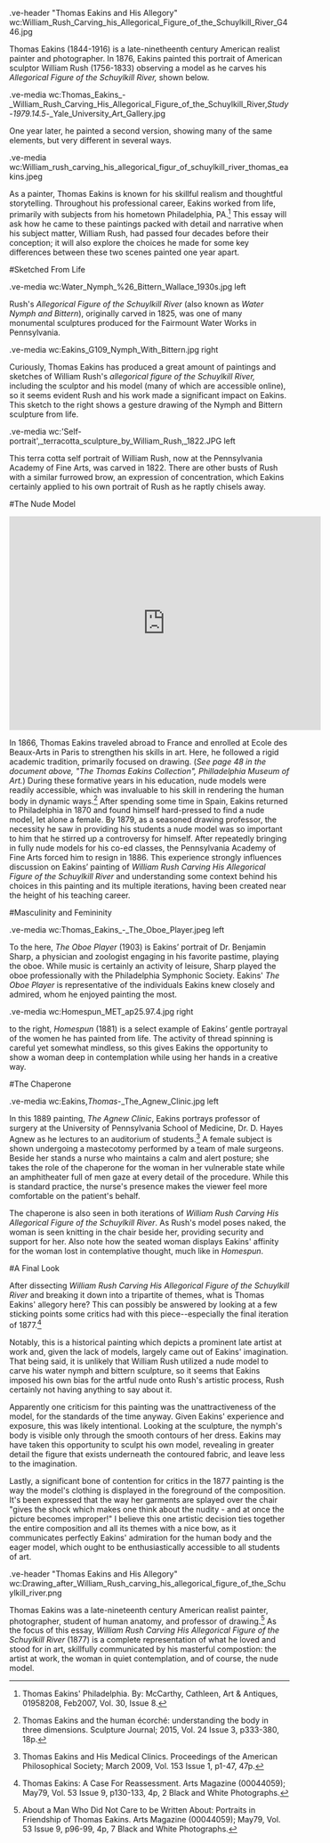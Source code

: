 .ve-header "Thomas Eakins and His Allegory" wc:William_Rush_Carving_his_Allegorical_Figure_of_the_Schuylkill_River_G446.jpg

Thomas Eakins (1844-1916) is a late-ninetheenth century American realist painter and photographer. In 1876, Eakins painted this portrait of American sculptor William Rush (1756-1833) observing a model as he carves his *Allegorical Figure of the Schuylkill River,* shown below.  

.ve-media wc:Thomas_Eakins_-_William_Rush_Carving_His_Allegorical_Figure_of_the_Schuylkill_River,_Study_-_1979.14.5_-_Yale_University_Art_Gallery.jpg
    
One year later, he painted a second version, showing many of the same elements, but very different in several ways.

.ve-media wc:William_rush_carving_his_allegorical_figur_of_schuylkill_river_thomas_eakins.jpeg 

As a painter, Thomas Eakins is known for his skillful realism and thoughtful storytelling. Throughout his professional career, Eakins worked from life, primarily with subjects from his hometown Philadelphia, PA.[^1] This essay will ask how he came to these paintings packed with detail and narrative when his subject matter, William Rush, had passed four decades before their conception; it will also explore the choices he made for some key differences between these two scenes painted one year apart.

#Sketched From Life

.ve-media wc:Water_Nymph_%26_Bittern_Wallace_1930s.jpg left 

Rush's *Allegorical Figure of the Schuylkill River* (also known as *Water Nymph and Bittern*), originally carved in 1825, was one of many monumental sculptures produced for the Fairmount Water Works in Pennsylvania.  

.ve-media wc:Eakins_G109_Nymph_With_Bittern.jpg right 

Curiously, Thomas Eakins has produced a great amount of paintings and sketches of William Rush's *allegorical figure of the Schuylkill River,* including the sculptor and his model (many of which are accessible online), so it seems evident Rush and his work made a significant impact on Eakins. This sketch to the right shows a gesture drawing of the Nymph and Bittern sculpture from life.    

.ve-media wc:'Self-portrait',_terracotta_sculpture_by_William_Rush,_1822.JPG left

This terra cotta self portrait of William Rush, now at the Pennsylvania Academy of Fine Arts, was carved in 1822. There are other busts of Rush with a similar furrowed brow, an expression of concentration, which Eakins certainly applied to his own portrait of Rush as he raptly chisels away. 

#The Nude Model

<iframe src="https://archive.org/embed/thomaseakinscoll00phil" width="560" height="384" frameborder="0" webkitallowfullscreen="true" mozallowfullscreen="true" allowfullscreen></iframe> 

In 1866, Thomas Eakins traveled abroad to France and enrolled at Ecole des Beaux-Arts in Paris to strengthen his skills in art. Here, he followed a rigid academic tradition, primarily focused on drawing. (*See page 48 in the document above, "The Thomas Eakins Collection", Philladelphia Museum of Art.*) During these formative years in his education, nude models were readily accessible, which was invaluable to his skill in rendering the human body in dynamic ways.[^2] After spending some time in Spain, Eakins returned to Philadelphia in 1870 and found himself hard-pressed to find a nude model, let alone a female. By 1879, as a seasoned drawing professor, the necessity he saw in providing his students a nude model was so important to him that he stirred up a controversy for himself. After repeatedly bringing in fully nude models for his co-ed classes, the Pennsylvania Academy of Fine Arts forced him to resign in 1886. This experience strongly influences discussion on Eakins’ painting of *William Rush Carving His Allegorical Figure of the Schuylkill River* and understanding some context behind his choices in this painting and its multiple iterations, having been created near the height of his teaching career. 

#Masculinity and Femininity

.ve-media wc:Thomas_Eakins_-_The_Oboe_Player.jpeg left

To the here, *The Oboe Player* (1903) is Eakins’ portrait of Dr. Benjamin Sharp, a physician and zoologist engaging in his favorite pastime, playing the oboe. While music is certainly an activity of leisure, Sharp played the oboe professionally with the Philadelphia Symphonic Society. Eakins' *The Oboe Player* is representative of the individuals Eakins knew closely and admired, whom he enjoyed painting the most. 

.ve-media wc:Homespun_MET_ap25.97.4.jpg right

to the right, *Homespun* (1881) is a select example of Eakins’ gentle portrayal of the women he has painted from life. The activity of thread spinning is careful yet somewhat mindless, so this gives Eakins the opportunity to show a woman deep in contemplation while using her hands in a creative way.


#The Chaperone 

.ve-media wc:Eakins,_Thomas_-_The_Agnew_Clinic.jpg left

In this 1889 painting, *The Agnew Clinic*,  Eakins portrays professor of surgery at the University of Pennsylvania School of Medicine, Dr. D. Hayes Agnew as he lectures to an auditorium of students.[^3] A female subject is shown undergoing a mastecotomy performed by a team of male surgeons. Beside her stands a nurse who maintains a calm and alert posture; she takes the role of the chaperone for the woman in her vulnerable state while an amphitheater full of men gaze at every detail of the procedure. While this is standard practice, the nurse's presence makes the viewer feel more comfortable on the patient's behalf.  

The chaperone is also seen in both iterations of *William Rush Carving His Allegorical Figure of the Schuylkill River*. As Rush's model poses naked, the woman is seen knitting in the chair beside her, providing security and support for her. Also note how the seated woman displays Eakins' affinity for the woman lost in contemplative thought, much like in *Homespun*. 

#A Final Look

After dissecting *William Rush Carving His Allegorical Figure of the Schuylkill River* and breaking it down into a tripartite of themes, what is Thomas Eakins' allegory here? This can possibly be answered by looking at a few sticking points some critics had with this piece--especially the final iteration of 1877.[^4]

Notably, this is a historical painting which depicts a prominent late artist at work and, given the lack of models, largely came out of Eakins' imagination. That being said, it is unlikely that William Rush utilized a nude model to carve his water nymph and bittern sculpture, so it seems that Eakins imposed his own bias for the artful nude onto Rush's artistic process, Rush certainly not having anything to say about it.

Apparently one criticism for this painting was the unattractiveness of the model, for the standards of the time anyway. Given Eakins' experience and exposure, this was likely intentional. Looking at the sculpture, the nymph's body is visible only through the smooth contours of her dress. Eakins may have taken this opportunity to sculpt his own model, revealing in greater detail the figure that exists underneath the contoured fabric, and leave less to the imagination. 

Lastly, a significant bone of contention for critics in the 1877 painting is the way the model's clothing is displayed in the foreground of the composition. It's been expressed that the way her garments are splayed over the chair "gives the shock which makes one think about the nudity - and at once the picture becomes improper!" I believe this one artistic decision ties together the entire composition and all its themes with a nice bow, as it communicates perfectly Eakins' admiration for the human body and the eager model, which ought to be enthusiastically accessible to all students of art.

.ve-header "Thomas Eakins and His Allegory" wc:Drawing_after_William_Rush_carving_his_allegorical_figure_of_the_Schuylkill_river.png 

Thomas Eakins was a late-nineteenth century American realist painter, photographer, student of human anatomy, and professor of drawing.[^5] As the focus of this essay, *William Rush Carving His Allegorical Figure of the Schuylkill River* (1877) is a complete representation of what he loved and stood for in art, skillfully communicated by his masterful compostion: the artist at work, the woman in quiet contemplation, and of course, the nude model. 





[^1]: Thomas Eakins' Philadelphia. By: McCarthy, Cathleen, Art & Antiques, 01958208, Feb2007, Vol. 30, Issue 8.
[^2]: Thomas Eakins and the human écorché: understanding the body in three dimensions. Sculpture Journal; 2015, Vol. 24 Issue 3, p333-380, 18p.
[^3]:Thomas Eakins and His Medical Clinics. Proceedings of the American Philosophical Society; March 2009, Vol. 153 Issue 1, p1-47, 47p.
[^4]: Thomas Eakins: A Case For Reassessment. Arts Magazine (00044059); May79, Vol. 53 Issue 9, p130-133, 4p, 2 Black and White Photographs.
[^5]: About a Man Who Did Not Care to be Written About: Portraits in Friendship of Thomas Eakins. Arts Magazine (00044059); May79, Vol. 53 Issue 9, p96-99, 4p, 7 Black and White Photographs.





